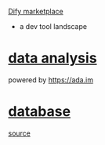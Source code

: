 [Dify marketplace](https://marketplace.dify.ai/)
- a dev tool landscape

# [data analysis](https://marketplace.dify.ai/plugins/digitforce/data_analysis)
powered by https://ada.im

# [database](https://marketplace.dify.ai/plugins/hjlarry/database)
[source](https://github.com/hjlarry/dify-plugin-database)

